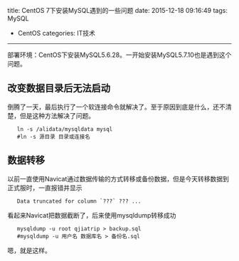 title: CentOS 7下安装MySQL遇到的一些问题
date: 2015-12-18 09:16:49
tags: MySQL
- CentOS
categories: IT技术
---

部署环境：CentOS下安装MySQL5.6.28。一开始安装MySQL5.7.10也是遇到这个问题。

## 改变数据目录后无法启动

倒腾了一天，最后执行了一个软连接命令就解决了。至于原因到底是什么，还不清楚，但是这种方法解决了问题。

       ln -s /alidata/mysqldata mysql
       #ln -s 源目录 目录或连接名

## 数据转移

以前一直使用Navicat通过数据传输的方式转移或备份数据，但是今天转移数据到正式服时，一直报错并显示
       
       Data truncated for column `???` ??? ...
       
看起来Navicat把数据截断了，后来使用mysqldump转移成功
       
       mysqldump -u root qjiatrip > backup.sql
       #mysqldump -u 用户名 数据库名 > 备份名.sql
       
嗯，就是这样。
       